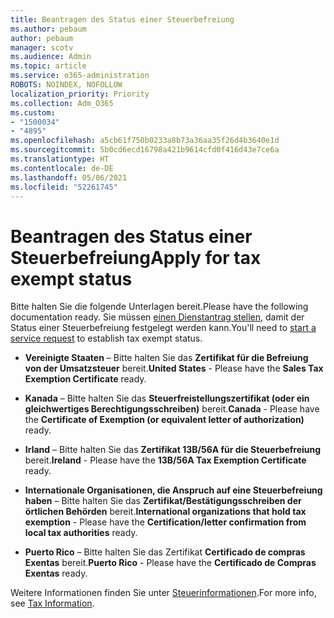 ```yaml
---
title: Beantragen des Status einer Steuerbefreiung
ms.author: pebaum
author: pebaum
manager: scotv
ms.audience: Admin
ms.topic: article
ms.service: o365-administration
ROBOTS: NOINDEX, NOFOLLOW
localization_priority: Priority
ms.collection: Adm_O365
ms.custom:
- "1500034"
- "4895"
ms.openlocfilehash: a5cb61f750b0233a8b73a36aa35f26d4b3640e1d
ms.sourcegitcommit: 5b0cd6ecd16798a421b9614cfd0f416d43e7ce6a
ms.translationtype: HT
ms.contentlocale: de-DE
ms.lasthandoff: 05/06/2021
ms.locfileid: "52261745"
---
```

# <a name="apply-for-tax-exempt-status"></a><span data-ttu-id="6282e-102">Beantragen des Status einer Steuerbefreiung</span><span class="sxs-lookup"><span data-stu-id="6282e-102">Apply for tax exempt status</span></span>

<span data-ttu-id="6282e-103">Bitte halten Sie die folgende Unterlagen bereit.</span><span class="sxs-lookup"><span data-stu-id="6282e-103">Please have the following documentation ready.</span></span> <span data-ttu-id="6282e-104">Sie müssen [einen Dienstantrag stellen](/microsoft-365/admin/contact-support-for-business-products), damit der Status einer Steuerbefreiung festgelegt werden kann.</span><span class="sxs-lookup"><span data-stu-id="6282e-104">You'll need to [start a service request](/microsoft-365/admin/contact-support-for-business-products) to establish tax exempt status.</span></span>

- <span data-ttu-id="6282e-105">**Vereinigte Staaten** – Bitte halten Sie das **Zertifikat für die Befreiung von der Umsatzsteuer** bereit.</span><span class="sxs-lookup"><span data-stu-id="6282e-105">**United States** - Please have the **Sales Tax Exemption Certificate** ready.</span></span>

- <span data-ttu-id="6282e-106">**Kanada** – Bitte halten Sie das **Steuerfreistellungszertifikat (oder ein gleichwertiges Berechtigungsschreiben)** bereit.</span><span class="sxs-lookup"><span data-stu-id="6282e-106">**Canada** - Please have the **Certificate of Exemption (or equivalent letter of authorization)** ready.</span></span>

- <span data-ttu-id="6282e-107">**Irland** – Bitte halten Sie das **Zertifikat 13B/56A für die Steuerbefreiung** bereit.</span><span class="sxs-lookup"><span data-stu-id="6282e-107">**Ireland** - Please have the **13B/56A Tax Exemption Certificate** ready.</span></span>

- <span data-ttu-id="6282e-108">**Internationale Organisationen, die Anspruch auf eine Steuerbefreiung haben** – Bitte halten Sie das **Zertifikat/Bestätigungsschreiben der örtlichen Behörden** bereit.</span><span class="sxs-lookup"><span data-stu-id="6282e-108">**International organizations that hold tax exemption** - Please have the **Certification/letter confirmation from local tax authorities** ready.</span></span>

- <span data-ttu-id="6282e-109">**Puerto Rico** – Bitte halten Sie das Zertifikat **Certificado de compras Exentas** bereit.</span><span class="sxs-lookup"><span data-stu-id="6282e-109">**Puerto Rico** - Please have the **Certificado de Compras Exentas** ready.</span></span>

<span data-ttu-id="6282e-110">Weitere Informationen finden Sie unter [Steuerinformationen](https://docs.microsoft.com/microsoft-365/commerce/billing-and-payments/tax-information).</span><span class="sxs-lookup"><span data-stu-id="6282e-110">For more info, see [Tax Information](https://docs.microsoft.com/microsoft-365/commerce/billing-and-payments/tax-information).</span></span>

